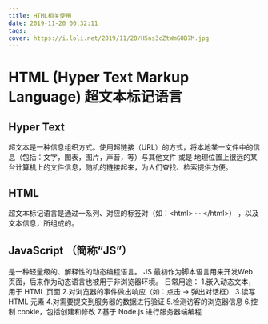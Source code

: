 ```yaml
---
title: HTML相关使用
date: 2019-11-20 00:32:11
tags:
cover: https://i.loli.net/2019/11/28/H5ns3cZtWmGOB7M.jpg
---
```

# HTML (Hyper Text Markup Language) 超文本标记语言
## Hyper Text
超文本是一种信息组织方式。使用超链接（URL）的方式，将本地某一文件中的信息（包括：文字，图表，图片，声音，等）与其他文件 或是 地理位置上很远的某台计算机上的文件信息，随机的链接起来，为人们查找、检索提供方便。

## HTML
超文本标记语言是通过一系列、对应的标签对（如：\<html> ··· \</html>） ，以及文本信息，所组成的。

<!--more-->


## JavaScript （简称“JS”）
是一种轻量级的、解释性的动态编程语言。
JS 最初作为脚本语言用来开发Web 页面，后来作为动态语言也被用于非浏览器环境。
日常用途：
1.嵌入动态文本，用于 HTML 页面
2.对浏览器的事件做出响应（如：点击 -> 弹出对话框）
3.读写 HTML 元素
4.对需要提交到服务器的数据进行验证
5.检测访客的浏览器信息
6.控制 cookie，包括创建和修改
7.基于 Node.js 进行服务器端编程

